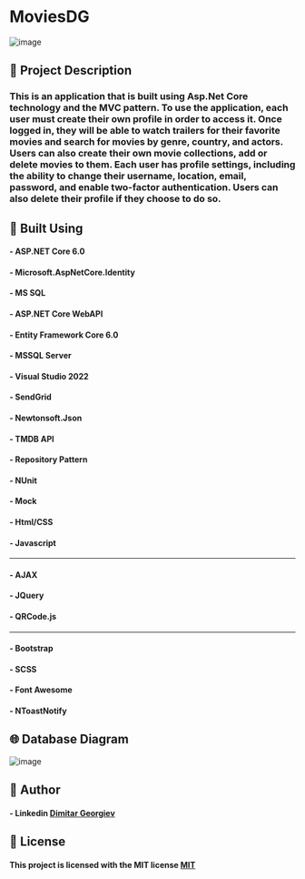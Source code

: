# MoviesDG

![image](https://github.com/ItsAlphaHelix/MyWebProject/blob/main/Homepage.png?raw=true)

## 📃 Project Description

### This is an application that is built using Asp.Net Core technology and the MVC pattern. To use the application, each user must create their own profile in order to access it. Once logged in, they will be able to watch trailers for their favorite movies and search for movies by genre, country, and actors. Users can also create their own movie collections, add or delete movies to them. Each user has profile settings, including the ability to change their username, location, email, password, and enable two-factor authentication. Users can also delete their profile if they choose to do so.

## 🔨 Built Using

#### - ASP.NET Core 6.0
#### - Microsoft.AspNetCore.Identity
#### - MS SQL
#### - ASP.NET Core WebAPI
#### - Entity Framework Core 6.0
#### - MSSQL Server
#### - Visual Studio 2022
#### - SendGrid
#### - Newtonsoft.Json
#### - TMDB API
#### - Repository Pattern
#### - NUnit
#### - Mock
#### - Html/CSS 
#### - Javascript
---
#### - AJAX
#### - JQuery
#### - QRCode.js
---
#### - Bootstrap
#### - SCSS
#### - Font Awesome
#### - NToastNotify

## 🌐 Database Diagram

![image](https://github.com/ItsAlphaHelix/MyWebProject/blob/main/Database-Diagram.png?raw=true)

## 👦 Author

#### - Linkedin [Dimitar Georgiev](https://www.linkedin.com/in/dimitar-georgiev-551a16242/)


## 📜 License

#### This project is licensed with the MIT license [MIT](https://choosealicense.com/licenses/mit/)
